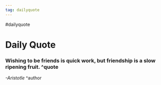 ```yaml
---
tag: dailyquote
---
```


#dailyquote

# Daily Quote

### Wishing to be friends is quick work, but friendship is a slow ripening fruit. ^quote
*-Aristotle* ^author
